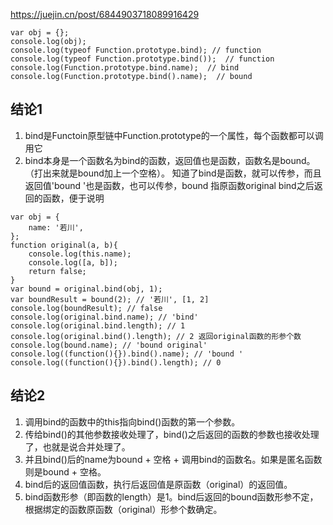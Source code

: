 https://juejin.cn/post/6844903718089916429

```
var obj = {};
console.log(obj);
console.log(typeof Function.prototype.bind); // function
console.log(typeof Function.prototype.bind());  // function
console.log(Function.prototype.bind.name);  // bind
console.log(Function.prototype.bind().name);  // bound
```
## 结论1
1. bind是Functoin原型链中Function.prototype的一个属性，每个函数都可以调用它
2. bind本身是一个函数名为bind的函数，返回值也是函数，函数名是bound。（打出来就是bound加上一个空格）。 知道了bind是函数，就可以传参，而且返回值'bound '也是函数，也可以传参，bound 指原函数original bind之后返回的函数，便于说明

```
var obj = {
    name: '若川',
};
function original(a, b){
    console.log(this.name);
    console.log([a, b]);
    return false;
}
var bound = original.bind(obj, 1);
var boundResult = bound(2); // '若川', [1, 2]
console.log(boundResult); // false
console.log(original.bind.name); // 'bind'
console.log(original.bind.length); // 1
console.log(original.bind().length); // 2 返回original函数的形参个数
console.log(bound.name); // 'bound original'
console.log((function(){}).bind().name); // 'bound '
console.log((function(){}).bind().length); // 0
```

## 结论2
1. 调用bind的函数中的this指向bind()函数的第一个参数。
2. 传给bind()的其他参数接收处理了，bind()之后返回的函数的参数也接收处理了，也就是说合并处理了。
3. 并且bind()后的name为bound + 空格 + 调用bind的函数名。如果是匿名函数则是bound + 空格。
4. bind后的返回值函数，执行后返回值是原函数（original）的返回值。
5. bind函数形参（即函数的length）是1。bind后返回的bound函数形参不定，根据绑定的函数原函数（original）形参个数确定。
